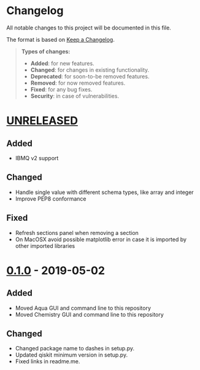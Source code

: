 Changelog
=========

All notable changes to this project will be documented in this file.

The format is based on [Keep a
Changelog](http://keepachangelog.com/en/1.0.0/).

> **Types of changes:**
>
> -   **Added**: for new features.
> -   **Changed**: for changes in existing functionality.
> -   **Deprecated**: for soon-to-be removed features.
> -   **Removed**: for now removed features.
> -   **Fixed**: for any bug fixes.
> -   **Security**: in case of vulnerabilities.


[UNRELEASED](https://github.com/Qiskit/qiskit-aqua-interfaces/compare/0.1.0...HEAD)
===================================================================================

Added
-----

- IBMQ v2 support

Changed
-------

- Handle single value with different schema types, like array and integer
- Improve PEP8 conformance

Fixed
-----

- Refresh sections panel when removing a section
- On MacOSX avoid possible matplotlib error in case it is imported by other imported libraries


[0.1.0](https://github.com/Qiskit/qiskit-aqua-interfaces/compare/b1d21f0...0.1.0) - 2019-05-02
=================================================================================

Added
-----

- Moved Aqua GUI and command line to this repository
- Moved Chemistry GUI and command line to this repository

Changed
-------

- Changed package name to dashes in setup.py.
- Updated qiskit minimum version in setup.py.
- Fixed links in readme.me.